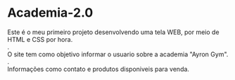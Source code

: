 # Academia-2.0

Este é o meu primeiro projeto desenvolvendo uma tela WEB, por meio de HTML e CSS por hora.
<br>.<br>
O site tem como objetivo informar o usuario sobre a academia "Ayron Gym".
<br>.<br>
Informações como contato e produtos disponiveis para venda.

